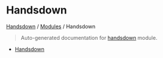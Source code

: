 # Handsdown

[Handsdown](../README.md#-handsdown---python-documentation-generator) / [Modules](../MODULES.md#modules) / Handsdown

> Auto-generated documentation for [handsdown](https://github.com/vemel/handsdown/blob/main/handsdown/__init__.py) module.

- [Handsdown](#handsdown)
